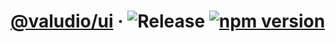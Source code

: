 # [@valudio/ui](https://valudio.github.io/ui) &middot; ![Release](https://github.com/valudio/ui/workflows/Release/badge.svg) [![npm version](https://img.shields.io/npm/v/@valudio/ui.svg?style=flat)](https://www.npmjs.com/package/@valudio/ui)